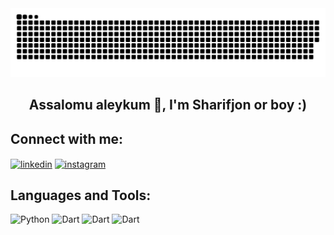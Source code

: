 <div>
  <img src="https://github.com/omadli/omadli/raw/master/output/github-contribution-grid-snake.svg" alt="snake"></center>
</div>

<h2 align="center">Assalomu aleykum 👋, I'm Sharifjon or boy :)</h2>


## Connect with me:
<p align="left">
  <a href="https://linkedin.com/in/your-profile" target="blank"><img align="center" src="https://img.icons8.com/color/48/000000/linkedin.png" alt="linkedin" /></a>
  <a href="https://instagram.com/your-profile" target="blank"><img align="center" src="https://img.icons8.com/color/48/000000/instagram-new.png" alt="instagram" /></a>
  
</p>

## Languages and Tools:
<p align="left">
  <img src="https://img.icons8.com/color/48/000000/python.png" alt="Python" />
  <img src="https://upload.wikimedia.org/wikipedia/commons/thumb/9/91/Dart-logo-icon.svg/2048px-Dart-logo-icon.svg.png" alt="Dart" width="40" />
  <img src="https://cdn.icon-icons.com/icons2/2415/PNG/512/c_plain_logo_icon_146610.png" alt="Dart" width="40" />
  <img src="https://cdn3d.iconscout.com/3d/free/thumb/free-swift-3d-icon-download-in-png-blend-fbx-gltf-file-formats--apple-logo-programming-language-ios-macos-coding-lang-pack-logos-icons-7578009.png" alt="Dart" width="40" />

</p>

